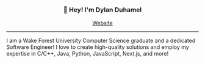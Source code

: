 <h3 align="center">👋 Hey! I'm Dylan Duhamel</h3>
<p align="center">
  <a href="https://www.dylanduhamel.com">Website</a>
</p>

---
I am a Wake Forest University Computer Science graduate and a dedicated Software Engineer! I love to create high-quality solutions and employ my expertise in C/C++, Java, Python, JavaScript, Next.js, and more!
